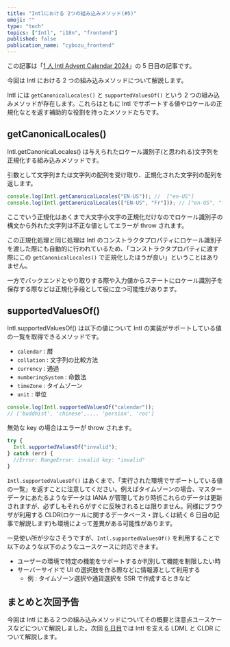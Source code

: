```yaml
---
title: "Intlにおける 2つの組み込みメソッド(#5)"
emoji: ""
type: "tech"
topics: ["Intl", "i18n", "frontend"]
published: false
publication_name: "cybozu_frontend"
---
```


この記事は「[1 人 Intl Advent Calendar 2024](https://adventar.org/calendars/10555)」の 5 日目の記事です。

今回は Intl における 2 つの組み込みメソッドについて解説します。

Intl には `getCanonicalLocales()` と `supportedValuesOf()` という 2 つの組み込みメソッドが存在します。これらはともに Intl でサポートする値やロケールの正規化なとを返す補助的な役割を持ったメソッドたちです。

## getCanonicalLocales()

Intl.getCanonicalLocales() は与えられたロケール識別子(と思われる)文字列を正規化する組み込みメソッドです。

引数として文字列または文字列の配列を受け取り、正規化された文字列の配列を返します。

```ts
console.log(Intl.getCanonicalLocales("EN-US")); //  ["en-US"]
console.log(Intl.getCanonicalLocales(["EN-US", "Fr"])); // ["en-US", "fr"]
```

ここでいう正規化はあくまで大文字小文字の正規化だけなのでロケール識別子の構文から外れた文字列は不正な値としてエラーが throw されます。

この正規化処理と同じ処理は Intl のコンストラクタプロパティにロケール識別子を渡した際にも自動的に行われているため、「コンストラクタプロパティに渡す際にこの `getCanonicalLocales()` で正規化したほうが良い」ということはありません。

一方でバックエンドとやり取りする際や入力値からステートにロケール識別子を保存する際などは正規化手段として役に立つ可能性があります。

## supportedValuesOf()

Intl.supportedValuesOf() は以下の値について Intl の実装がサポートしている値の一覧を取得できるメソッドです。

- `calendar` : 暦
- `collation` : 文字列の比較方法
- `currency` : 通過
- `numberingSystem` : 命数法
- `timeZone` : タイムゾーン
- `unit` : 単位

```ts
console.log(Intl.supportedValuesOf("calendar"));
// ['buddhist', 'chinese',.... 'persian', 'roc']
```

無効な key の場合はエラーが throw されます。

```ts
try {
  Intl.supportedValuesOf("invalid");
} catch (err) {
  //Error: RangeError: invalid key: "invalid"
}
```

`Intl.supportedValuesOf()` はあくまで、「実行された環境でサポートしている値の一覧」を返すことに注意してください。例えばタイムゾーンの場合、マスターデータにあたるようなデータは IANA が管理しており時折これらのデータは更新されますが、必ずしもそれらがすぐに反映されるとは限りません。同様にブラウザが利用する CLDR(ロケールに関するデータベース・詳しくは続く 6 日目の記事で解説します)も環境によって差異がある可能性があります。

一見使い所が少なさそうですが、`Intl.supportedValuesOf()` を利用することで以下のような以下のようなユースケースに対応できます。

- ユーザーの環境で特定の機能をサポートするか判別して機能を制限したい時
- サーバーサイドで UI の選択肢を作る際などに情報源として利用する
  - 例 : タイムゾーン選択や通貨選択を SSR で作成するときなど

## まとめと次回予告

今回は Intl にある２つの組み込みメソッドについてその概要と注意点ユースケースなどについて解説しました。次回 [6 日目]()では Intl を支える LDML と CLDR について解説します。
